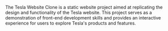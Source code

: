 The Tesla Website Clone is a static website project aimed at replicating the design and functionality of the Tesla website. This project serves as a demonstration of front-end development skills and provides an interactive experience for users to explore Tesla's products and features.
